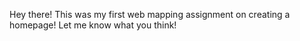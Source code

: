 Hey there! This was my first web mapping assignment on creating a homepage! Let me know what you think!
